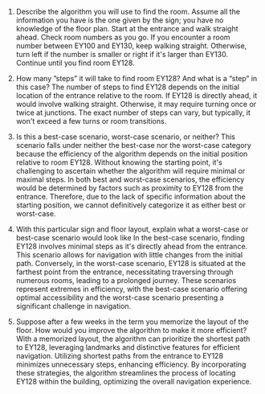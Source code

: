1. Describe the algorithm you will use to find the room. Assume all the information you have is the one given by the sign; you have no
knowledge of the floor plan.
Start at the entrance and walk straight ahead. Check room numbers as you go. If you encounter a room number between EY100 and EY130, keep walking straight. Otherwise, turn left if the number is smaller or right if it's larger than EY130. Continue until you find room EY128.

2. How many ”steps” it will take to find room EY128? And what is a “step” in this case?
The number of steps to find EY128 depends on the initial location of the entrance relative to the room. If EY128 is directly ahead, it would involve walking straight. Otherwise, it may require turning once or twice at junctions. The exact number of steps can vary, but typically, it won't exceed a few turns or room transitions.

3. Is this a best-case scenario, worst-case scenario, or neither?
This scenario falls under neither the best-case nor the worst-case category because the efficiency of the algorithm depends on the initial position relative to room EY128. Without knowing the starting point, it's challenging to ascertain whether the algorithm will require minimal or maximal steps. In both best and worst-case scenarios, the efficiency would be determined by factors such as proximity to EY128 from the entrance. Therefore, due to the lack of specific information about the starting position, we cannot definitively categorize it as either best or worst-case.

4. With this particular sign and floor layout, explain what a worst-case or best-case scenario would look like
In the best-case scenario, finding EY128 involves minimal steps as it's directly ahead from the entrance. This scenario allows for navigation with little changes from the initial path. Conversely, in the worst-case scenario, EY128 is situated at the farthest point from the entrance, necessitating traversing through numerous rooms, leading to a prolonged journey. These scenarios represent extremes in efficiency, with the best-case scenario offering optimal accessibility and the worst-case scenario presenting a significant challenge in navigation.

5. Suppose after a few weeks in the term you memorize the layout of the floor. How would you improve the algorithm to make it more efficient?
With a memorized layout, the algorithm can prioritize the shortest path to EY128, leveraging landmarks and distinctive features for efficient navigation. Utilizing shortest paths from the entrance to EY128 minimizes unnecessary steps, enhancing efficiency. By incorporating these strategies, the algorithm streamlines the process of locating EY128 within the building, optimizing the overall navigation experience.